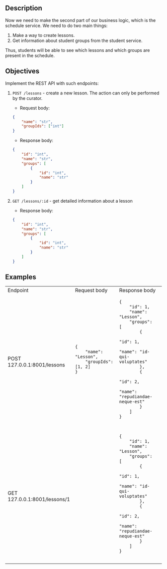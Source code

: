 ## Description

Now we need to make the second part of our business logic, which is the schedule service. We need to do two main things:

1. Make a way to create lessons.
2. Get information about student groups from the student service.

Thus, students will be able to see which lessons and which groups are present in the schedule.

## Objectives

Implement the REST API with such endpoints:

1. `POST /lessons` - create a new lesson. The action can only be performed by the curator.
    - Request body:
    ```json
    {
        "name": "str",
        "groupIds": ["int"]
    }
    ```
    - Response body:
    ```json
    {
        "id": "int",
        "name": "str",
        "groups": [
            {
                "id": "int",
                "name": "str"
            }
        ]
    }
    ```

2. `GET /lessons/:id` - get detailed information about a lesson
    - Response body:
    ```json
    {
        "id": "int",
        "name": "str",
        "groups": [
            {
                "id": "int",
                "name": "str"
            }
        ]
    }
    ```

## Examples

<table>
	<tbody>
		<tr>
			<td>Endpoint</td>
			<td>Request body</td>
			<td>Response body</td>
		</tr>
		<tr>
			<td>POST 127.0.0.1:8001/lessons</td>
			<td>
				<pre>
<code class="language-json">{
    "name": "Lesson",&nbsp;
    "groupIds": [1, 2]
}</code>
				</pre>
			</td>
			<td>
				<pre>
<code class="language-json">{
    "id": 1,&nbsp;
    "name": "Lesson",&nbsp;
    "groups": [&nbsp;
        {&nbsp;
            "id": 1,&nbsp;
            "name": "id-qui-voluptates"&nbsp;
        },&nbsp;
        {&nbsp;
            "id": 2,&nbsp;
            "name": "repudiandae-neque-est"&nbsp;
        }&nbsp;
    ]&nbsp;
}</code>
				</pre>
			</td>
		</tr>
		<tr>
			<td>GET 127.0.0.1:8001/lessons/1</td>
			<td>&nbsp;</td>
			<td>
				<pre>
<code class="language-json">{
    "id": 1,&nbsp;
    "name": "Lesson",&nbsp;
    "groups": [&nbsp;
        {&nbsp;
            "id": 1,&nbsp;
            "name": "id-qui-voluptates"&nbsp;
        },&nbsp;
        {&nbsp;
            "id": 2,&nbsp;
            "name": "repudiandae-neque-est"&nbsp;
        }&nbsp;
    ]&nbsp;
}</code>
				</pre>
			</td>
		</tr>
	</tbody>
</table>
